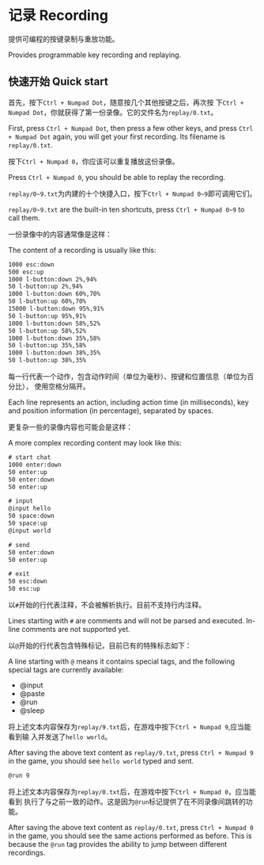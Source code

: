 # 记录 Recording

提供可编程的按键录制与重放功能。

Provides programmable key recording and replaying.

## 快速开始 Quick start

首先，按下`Ctrl + Numpad Dot`，随意按几个其他按键之后，再次按
下`Ctrl + Numpad Dot`，你就获得了第一份录像。它的文件名为`replay/0.txt`。

First, press `Ctrl + Numpad Dot`, then press a few other keys, and press
`Ctrl + Numpad Dot` again, you will get your first recording. Its filename is
`replay/0.txt`.

按下`Ctrl + Numpad 0`，你应该可以重复播放这份录像。

Press `Ctrl + Numpad 0`, you should be able to replay the recording.

`replay/0~9.txt`为内建的十个快捷入口，按下`Ctrl + Numpad 0~9`即可调用它们。

`replay/0~9.txt` are the built-in ten shortcuts, press `Ctrl + Numpad 0~9` to
call them.

一份录像中的内容通常像是这样：

The content of a recording is usually like this:

```txt
1000 esc:down
500 esc:up
1000 l-button:down 2%,94%
50 l-button:up 2%,94%
1000 l-button:down 60%,70%
50 l-button:up 60%,70%
15000 l-button:down 95%,91%
50 l-button:up 95%,91%
1000 l-button:down 58%,52%
50 l-button:up 58%,52%
1000 l-button:down 35%,58%
50 l-button:up 35%,58%
1000 l-button:down 38%,35%
50 l-button:up 38%,35%
```

每一行代表一个动作，包含动作时间（单位为毫秒）、按键和位置信息（单位为百分比），
使用空格分隔开。

Each line represents an action, including action time (in milliseconds), key and
position information (in percentage), separated by spaces.

更复杂一些的录像内容也可能会是这样：

A more complex recording content may look like this:

```txt
# start chat
1000 enter:down
50 enter:up
50 enter:down
50 enter:up

# input
@input hello
50 space:down
50 space:up
@input world

# send
50 enter:down
50 enter:up

# exit
50 esc:down
50 esc:up
```

以`#`开始的行代表注释，不会被解析执行。目前不支持行内注释。

Lines starting with `#` are comments and will not be parsed and executed.
In-line comments are not supported yet.

以`@`开始的行代表包含特殊标记，目前已有的特殊标志如下：

A line starting with `@` means it contains special tags, and the following
special tags are currently available:

- @input
- @paste
- @run
- @sleep

将上述文本内容保存为`replay/9.txt`后，在游戏中按下`Ctrl + Numpad 9`,应当能看到输
入并发送了`hello world`。

After saving the above text content as `replay/9.txt`, press `Ctrl + Numpad 9`
in the game, you should see `hello world` typed and sent.

```txt
@run 9
```

将上述文本内容保存为`replay/0.txt`后，在游戏中按下`Ctrl + Numpad 0`，应当能看到
执行了与之前一致的动作。这是因为`@run`标记提供了在不同录像间跳转的功能。

After saving the above text content as `replay/0.txt`, press `Ctrl + Numpad 0`
in the game, you should see the same actions performed as before. This is
because the `@run` tag provides the ability to jump between different
recordings.
